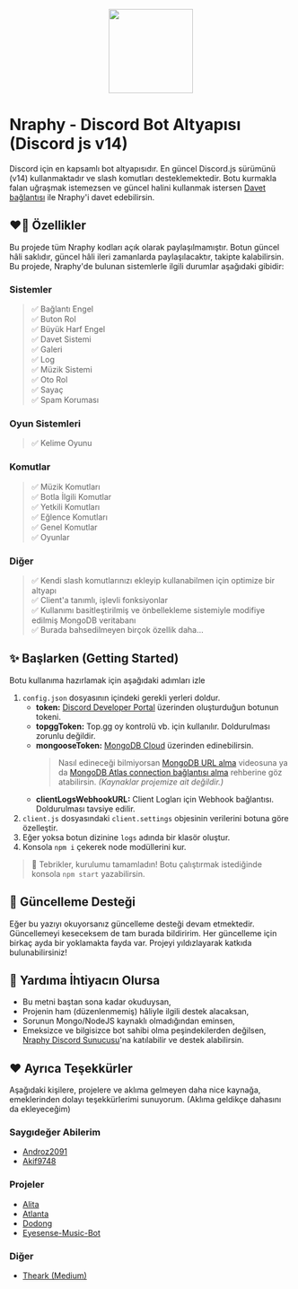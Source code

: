 
<p align="center">
  <img width="150" height="150" href="https://discord.com/oauth2/authorize?client_id=700959962452459550&permissions=8&redirect_uri=https://discord.gg/VppTU9h&scope=applications.commands%20bot&response_type=code" src="https://cdn.discordapp.com/attachments/801418986809589771/1007426236894691378/Narpitti.png">
</p>

# Nraphy - Discord Bot Altyapısı (Discord js v14)
Discord için en kapsamlı bot altyapısıdır. En güncel Discord.js sürümünü (v14) kullanmaktadır ve slash komutları desteklemektedir. Botu kurmakla falan uğraşmak istemezsen ve güncel halini kullanmak istersen [Davet bağlantısı](https://discord.com/oauth2/authorize?client_id=700959962452459550&permissions=8&redirect_uri=https://discord.gg/VppTU9h&scope=applications.commands%20bot&response_type=code) ile Nraphy'i davet edebilirsin.

## ❤️‍🔥 Özellikler
Bu projede tüm Nraphy kodları açık olarak paylaşılmamıştır. Botun güncel hâli saklıdır, güncel hâli ileri zamanlarda paylaşılacaktır, takipte kalabilirsin. Bu projede, Nraphy'de bulunan sistemlerle ilgili durumlar aşağıdaki gibidir:
### Sistemler
> ✅ Bağlantı Engel <br>
> ✅ Buton Rol <br>
> ✅ Büyük Harf Engel <br>
> ✅ Davet Sistemi <br>
> ✅ Galeri <br>
> ✅ Log <br>
> ✅ Müzik Sistemi <br>
> ✅ Oto Rol <br>
> ✅ Sayaç <br>
> ✅ Spam Koruması <br>

### Oyun Sistemleri
> ✅ Kelime Oyunu <br>

### Komutlar
> ✅ Müzik Komutları <br>
> ✅ Botla İlgili Komutlar <br>
> ✅ Yetkili Komutları <br>
> ✅ Eğlence Komutları <br>
> ✅ Genel Komutlar <br>
> ✅ Oyunlar <br>

### Diğer
> ✅ Kendi slash komutlarınızı ekleyip kullanabilmen için optimize bir altyapı <br>
> ✅ Client'a tanımlı, işlevli fonksiyonlar <br>
> ✅ Kullanımı basitleştirilmiş ve önbellekleme sistemiyle modifiye edilmiş MongoDB veritabanı <br>
> ✅ Burada bahsedilmeyen birçok özellik daha... <br>

## ✨ Başlarken (Getting Started)
Botu kullanıma hazırlamak için aşağıdaki adımları izle
1. `config.json` dosyasının içindeki gerekli yerleri doldur. <br>
    * **token:** [Discord Developer Portal](https://discord.com/developers/applications) üzerinden oluşturduğun botunun tokeni. <br>
    * **topggToken:** Top.gg oy kontrolü vb. için kullanılır. Doldurulması zorunlu değildir. <br>
    * **mongooseToken:** [MongoDB Cloud](https://cloud.mongodb.com) üzerinden edinebilirsin.
		> Nasıl edineceği bilmiyorsan [MongoDB URL alma](https://www.youtube.com/watch?v=MFla3bZwBOc) videosuna ya da [MongoDB Atlas connection bağlantısı alma](https://medium.com/@thearkxd/node-js-projeleri-i%C3%A7in-mongodb-atlas-connection-linki-alma-5d955bbe5ae6) rehberine göz atabilirsin. 
	*(Kaynaklar projemize ait değildir.)*
    * **clientLogsWebhookURL:** Client Logları için Webhook bağlantısı. Doldurulması tavsiye edilir. <br>
2. `client.js` dosyasındaki `client.settings` objesinin verilerini botuna göre özelleştir.
3. Eğer yoksa botun dizinine `logs` adında bir klasör oluştur.
4. Konsola `npm i` çekerek node modüllerini kur. <br>

> 🎉 Tebrikler, kurulumu tamamladın! Botu çalıştırmak istediğinde konsola `npm start` yazabilirsin.

## 🔔 Güncelleme Desteği
Eğer bu yazıyı okuyorsanız güncelleme desteği devam etmektedir. Güncellemeyi keseceksem de tam burada bildiririm. Her güncelleme için birkaç ayda bir yoklamakta fayda var. Projeyi yıldızlayarak katkıda bulunabilirsiniz!

## 💞 Yardıma İhtiyacın Olursa
- Bu metni baştan sona kadar okuduysan,
- Projenin ham (düzenlenmemiş) hâliyle ilgili destek alacaksan,
- Sorunun Mongo/NodeJS kaynaklı olmadığından eminsen,
- Emeksizce ve bilgisizce bot sahibi olma peşindekilerden değilsen,
[Nraphy Discord Sunucusu](https://discord.gg/JhasTMZr2A)'na katılabilir ve destek alabilirsin.

## ❤️ Ayrıca Teşekkürler
Aşağıdaki kişilere, projelere ve aklıma gelmeyen daha nice kaynağa, emeklerinden dolayı teşekkürlerimi sunuyorum. (Aklıma geldikçe dahasını da ekleyeceğim)
### Saygıdeğer Abilerim 
* [Androz2091](https://github.com/Androz2091)
* [Akif9748](https://github.com/Akif9748)
### Projeler
* [Alita](https://github.com/KSJaay/Alita)
* [Atlanta](https://github.com/Androz2091/AtlantaBot)
* [Dodong](https://github.com/nizewn/Dodong)
* [Eyesense-Music-Bot](https://github.com/naseif/Eyesense-Music-Bot)
### Diğer
* [Theark (Medium)](https://medium.com/@thearkxd)
